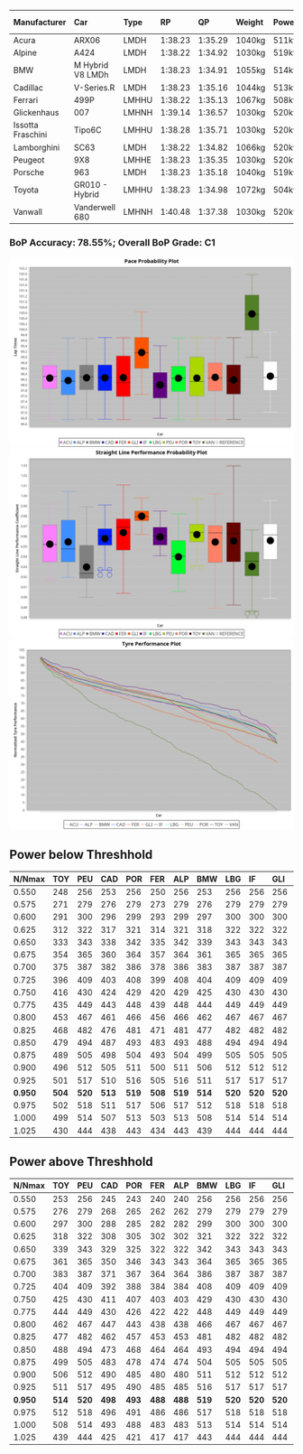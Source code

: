 |Manufacturer|Car|Type|RP|QP|Weight|Power¹|Threshhold|PINC|Power²|E/Stint|AVG Vmax|FDS|RDLC|L/Stint|BOP-Grade|ModelAccuracy|ModelPoints|Match%|
|:-|:-|:-|:-|:-|:-|:-|:-|:-|:-|:-|:-|:-|:-|:-|:-|:-|:-|:-|
|Acura|ARX06|LMDH|1:38.23|1:35.29|1040kg|511kw|210.0kph|-1%|506kw|902MJ|303.64kph|-|1.02|29|-C2|100.00%|995|72.62%|
|Alpine|A424|LMDH|1:38.22|1:34.92|1030kg|519kw|210.0kph|-6%|488kw|900MJ|303.68kph|-|1.03|29|~A1|81.46%|523|96.01%|
|BMW|M Hybrid V8 LMDh|LMDH|1:38.23|1:34.91|1055kg|514kw|210.0kph|1%|519kw|900MJ|300.14kph|-|1.02|29|-B1|98.60%|1690|86.91%|
|Cadillac|V-Series.R|LMDH|1:38.23|1:35.16|1044kg|513kw|210.0kph|-3%|498kw|883MJ|303.26kph|-|1.02|29|-B1|98.38%|1765|87.83%|
|Ferrari|499P|LMHHU|1:38.22|1:35.13|1067kg|508kw|210.0kph|-4%|488kw|885MJ|303.49kph|190kph|1.03|29|-A2|92.24%|2247|90.38%|
|Glickenhaus|007|LMHNH|1:39.14|1:36.57|1030kg|520kw|210.0kph|0%|520kw|913MJ|309.24kph|-|0.96|29|+E2|96.18%|554|52.75%|
|Issotta Fraschini|Tipo6C|LMHHU|1:38.28|1:35.71|1030kg|520kw|210.0kph|0%|520kw|917MJ|306.02kph|150kph|1.08|29|+A2|66.67%|96|92.72%|
|Lamborghini|SC63|LMDH|1:38.22|1:34.82|1066kg|520kw|210.0kph|0%|520kw|902MJ|301.57kph|-|1.02|29|-B1|96.77%|419|87.94%|
|Peugeot|9X8|LMHHE|1:38.23|1:35.35|1030kg|520kw|210.0kph|0%|520kw|910MJ|305.86kph|100kph|1.04|29|-A2|87.65%|1795|93.12%|
|Porsche|963|LMDH|1:38.23|1:35.18|1040kg|519kw|210.0kph|-5%|493kw|894MJ|303.52kph|-|1.02|29|-B1|96.81%|5438|88.27%|
|Toyota|GR010 - Hybrid|LMHHU|1:38.23|1:34.98|1072kg|504kw|210.0kph|2%|514kw|900MJ|303.21kph|190kph|1.02|29|-A2|86.04%|1751|93.74%|
|Vanwall|Vanderwell 680|LMHNH|1:40.48|1:37.38|1030kg|520kw|210.0kph|0%|520kw|901MJ|300.46kph|-|1.01|29|+Ω1|91.42%|501|0.36%|

### BoP Accuracy: 78.55%; Overall BoP Grade: C1
![PACECHART](./IMG/AUTO.png)
![STRAIGHTLINEPERFORMANCECHART](./IMG/AUTO_sp.png)
![TYREPERFORMANCECHART](./IMG/AUTO_tw.png)

## Power below Threshhold
|N/Nmax|TOY|PEU|CAD|POR|FER|ALP|BMW|LBG|IF|GLI|VAN|ACU|
|:-|:-|:-|:-|:-|:-|:-|:-|:-|:-|:-|:-|:-|
|0.550|248|256|253|256|250|256|253|256|256|256|256|252|
|0.575|271|279|276|279|273|279|276|279|279|279|279|275|
|0.600|291|300|296|299|293|299|297|300|300|300|300|295|
|0.625|312|322|317|321|314|321|318|322|322|322|322|316|
|0.650|333|343|338|342|335|342|339|343|343|343|343|337|
|0.675|354|365|360|364|357|364|361|365|365|365|365|359|
|0.700|375|387|382|386|378|386|383|387|387|387|387|380|
|0.725|396|409|403|408|399|408|404|409|409|409|409|402|
|0.750|416|430|424|429|420|429|425|430|430|430|430|422|
|0.775|435|449|443|448|439|448|444|449|449|449|449|441|
|0.800|453|467|461|466|456|466|462|467|467|467|467|459|
|0.825|468|482|476|481|471|481|477|482|482|482|482|474|
|0.850|479|494|487|493|483|493|488|494|494|494|494|485|
|0.875|489|505|498|504|493|504|499|505|505|505|505|496|
|0.900|496|512|505|511|500|511|506|512|512|512|512|503|
|0.925|501|517|510|516|505|516|511|517|517|517|517|508|
|**0.950**|**504**|**520**|**513**|**519**|**508**|**519**|**514**|**520**|**520**|**520**|**520**|**511**|
|0.975|502|518|511|517|506|517|512|518|518|518|518|509|
|1.000|499|514|507|513|503|513|508|514|514|514|514|505|
|1.025|430|444|438|443|434|443|439|444|444|444|444|436|

## Power above Threshhold
|N/Nmax|TOY|PEU|CAD|POR|FER|ALP|BMW|LBG|IF|GLI|VAN|ACU|
|:-|:-|:-|:-|:-|:-|:-|:-|:-|:-|:-|:-|:-|
|0.550|253|256|245|243|240|240|256|256|256|256|256|249|
|0.575|276|279|268|265|262|262|279|279|279|279|279|272|
|0.600|297|300|288|285|282|282|299|300|300|300|300|292|
|0.625|318|322|308|305|302|302|321|322|322|322|322|313|
|0.650|339|343|329|325|322|322|342|343|343|343|343|334|
|0.675|361|365|350|346|343|343|364|365|365|365|365|355|
|0.700|383|387|371|367|364|364|386|387|387|387|387|377|
|0.725|404|409|392|388|384|384|408|409|409|409|409|398|
|0.750|425|430|411|407|403|403|429|430|430|430|430|418|
|0.775|444|449|430|426|422|422|448|449|449|449|449|437|
|0.800|462|467|447|443|438|438|466|467|467|467|467|454|
|0.825|477|482|462|457|453|453|481|482|482|482|482|469|
|0.850|488|494|473|468|464|464|493|494|494|494|494|481|
|0.875|499|505|483|478|474|474|504|505|505|505|505|491|
|0.900|506|512|490|485|480|480|511|512|512|512|512|498|
|0.925|511|517|495|490|485|485|516|517|517|517|517|503|
|**0.950**|**514**|**520**|**498**|**493**|**488**|**488**|**519**|**520**|**520**|**520**|**520**|**506**|
|0.975|512|518|496|491|486|486|517|518|518|518|518|504|
|1.000|508|514|493|488|483|483|513|514|514|514|514|501|
|1.025|439|444|425|421|417|417|443|444|444|444|444|432|
